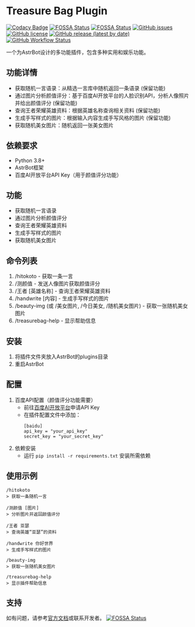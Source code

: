 # Treasure Bag Plugin

[![Codacy Badge](https://app.codacy.com/project/badge/Grade/3bd5aec8a8204b66a289d8ffe83128ac)](https://app.codacy.com/gh/xiaomizhoubaobei/astrbot_plugin_treasure_bag/dashboard?utm_source=gh&utm_medium=referral&utm_content=&utm_campaign=Badge_grade)
[![FOSSA Status](https://app.fossa.com/api/projects/git%2Bgithub.com%2Fxiaomizhoubaobei%2Fastrbot_plugin_treasure_bag.svg?type=shield&issueType=security)](https://app.fossa.com/projects/git%2Bgithub.com%2Fxiaomizhoubaobei%2Fastrbot_plugin_treasure_bag?ref=badge_shield&issueType=security)
[![FOSSA Status](https://app.fossa.com/api/projects/git%2Bgithub.com%2Fxiaomizhoubaobei%2Fastrbot_plugin_treasure_bag.svg?type=small)](https://app.fossa.com/projects/git%2Bgithub.com%2Fxiaomizhoubaobei%2Fastrbot_plugin_treasure_bag?ref=badge_small)
[![GitHub issues](https://img.shields.io/github/issues/xiaomizhoubaobei/astrbot_plugin_treasure_bag)](https://github.com/xiaomizhoubaobei/astrbot_plugin_treasure_bag/issues)
[![GitHub license](https://img.shields.io/github/license/xiaomizhoubaobei/astrbot_plugin_treasure_bag)](https://github.com/xiaomizhoubaobei/astrbot_plugin_treasure_bag/blob/master/LICENSE)
[![GitHub release (latest by date)](https://img.shields.io/github/v/release/xiaomizhoubaobei/astrbot_plugin_treasure_bag)](https://github.com/xiaomizhoubaobei/astrbot_plugin_treasure_bag/releases)
[![GitHub Workflow Status](https://img.shields.io/github/workflow/status/xiaomizhoubaobei/astrbot_plugin_treasure_bag/Release)](https://github.com/xiaomizhoubaobei/astrbot_plugin_treasure_bag/actions)

一个为AstrBot设计的多功能插件，包含多种实用和娱乐功能。

## 功能详情
- 获取随机一言语录：从精选一言库中随机返回一条语录 (保留功能)
- 通过图片分析颜值评分：基于百度AI开放平台的人脸识别API，分析人像照片并给出颜值评分 (保留功能)
- 查询王者荣耀英雄资料：根据英雄名称查询相关资料 (保留功能)
- 生成手写样式的图片：根据输入内容生成手写风格的图片 (保留功能)
- 获取随机美女图片：随机返回一张美女图片

## 依赖要求
- Python 3.8+
- AstrBot框架
- 百度AI开放平台API Key（用于颜值评分功能）

## 功能
- 获取随机一言语录
- 通过图片分析颜值评分
- 查询王者荣耀英雄资料
- 生成手写样式的图片
- 获取随机美女图片

## 命令列表
1. /hitokoto - 获取一条一言
2. /测颜值 - 发送人像图片获取颜值评分
3. /王者 [英雄名称] - 查询王者荣耀英雄资料
4. /handwrite [内容] - 生成手写样式的图片
5. /beauty-img (或 /美女图片, /今日美女, /随机美女图片) - 获取一张随机美女图片
6. /treasurebag-help - 显示帮助信息

## 安装
1. 将插件文件夹放入AstrBot的plugins目录
2. 重启AstrBot

## 配置
1. 百度API配置（颜值评分功能需要）
   - 前往[百度AI开放平台](https://ai.baidu.com/)申请API Key
   - 在插件配置文件中添加：
     ```
     [baidu]
     api_key = "your_api_key"
     secret_key = "your_secret_key"
     ```
2. 依赖安装
   - 运行 `pip install -r requirements.txt` 安装所需依赖

## 使用示例
```
/hitokoto
> 获取一条随机一言

/测颜值 [图片]
> 分析图片并返回颜值评分

/王者 亚瑟
> 查询英雄“亚瑟”的资料

/handwrite 你好世界
> 生成手写样式的图片

/beauty-img
> 获取一张随机美女图片

/treasurebag-help
> 显示插件帮助信息
```

## 支持
如有问题，请参考[官方文档](https://astrbot.app)或联系开发者。
[![FOSSA Status](https://app.fossa.com/api/projects/git%2Bgithub.com%2Fxiaomizhoubaobei%2Fastrbot_plugin_treasure_bag.svg?type=large&issueType=license)](https://app.fossa.com/projects/git%2Bgithub.com%2Fxiaomizhoubaobei%2Fastrbot_plugin_treasure_bag?ref=badge_large&issueType=license)